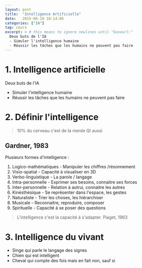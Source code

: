 ```yaml
---
layout: post
title:  "Intelligence Artificielle"
date:   2015-06-10 18:14:06
categories: ["IA"]
tag: cours
excerpt: > # this means to ignore newlines until "baseurl:"
  Deux buts de l'IA
  - Simuler l'intelligence humaine
  - Réussir les tâches que les humains ne peuvent pas faire
---
```

# 1. Intelligence artificielle

Deux buts de l'IA

- Simuler l'intelligence humaine
- Réussir les tâches que les humains ne peuvent pas faire

# 2. Définir l'intelligence

> 	10% du cerveau c'est de la merde
	QI aussi

## Gardner, 1983
Plusieurs formes d'intelligence :

1. Logico-mathématiques -  Manipuler les chiffres /résonnement
2. Visio-spatial -  Capacité à visualiser en 3D
3. Verbo-linguistique -  La parole / langage
4. Intra-personnelle -  Exprimer ses besoins, connaitre ses forces
5. Inter-personnelle -  Relation à autrui, connaitre les autres
6. Kinésthésique -  Se représenter dans l'espace, les gestes
7. Naturaliste  -  Trier les choses, les hiérarchiser
8. Musicale -  Reconnaitre, reproduire, composer
9. Spirituelle -  Capacité à se poser des questions

> 	L'intelligence c'est la capacité à s'adapter.
	Piaget, 1963


# 3. Intelligence du vivant

- Singe qui parle le langage des signes
- Chien qui est intelligent
- Cheval qui compte des fois mais en fait non, sauf si
